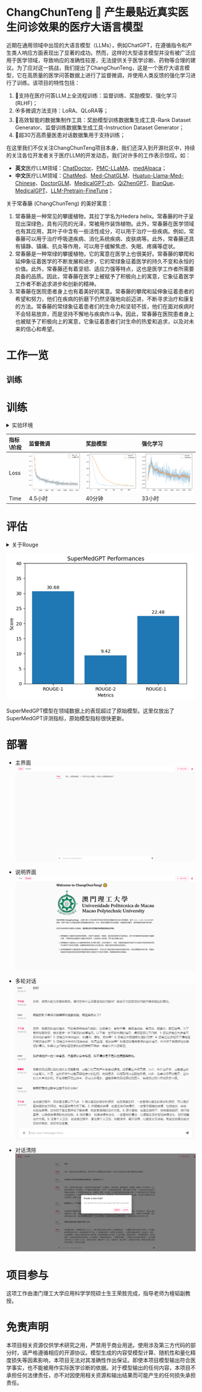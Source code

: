 # ChangChunTeng 💊 产生最贴近真实医生问诊效果的医疗大语言模型

近期在通用领域中出现的大语言模型（LLMs），例如ChatGPT，在遵循指令和产生类人响应方面表现出了显著的成功。然而，这样的大型语言模型并没有被广泛应用于医学领域，导致响应的准确性较差，无法提供关于医学诊断、药物等合理的建议。为了应对这一挑战，我们提出了ChangChunTeng，这是一个医疗大语言模型，它在高质量的医学问答数据上进行了监督微调，并使用人类反馈的强化学习进行了训练。该项目的特性包括：

1. 🍦支持在医疗问答LLM上全流程训练：监督训练、奖励模型、强化学习 (RLHF)；
2. 🏵️多微调方法支持：LoRA、QLoRA等；
3. 🥄高效智能的数据集制作工具：奖励模型训练数据集生成工具-Rank Dataset Generator、监督训练数据集生成工具-Instruction Dataset Generator；
4. 🧽超30万高质量医患对话数据集用于支持训练；

在这里我们不仅关注ChangChunTeng项目本身，我们还深入到开源社区中，持续的关注各位开发者关于医疗LLM的开发动态，我们对许多的工作表示惊叹。如：
- **英文**医疗LLM领域：[ChatDoctor](https://github.com/Kent0n-Li/ChatDoctor)、[PMC-LLaMA](https://github.com/chaoyi-wu/PMC-LLaMA)、[medAlpaca](https://github.com/kbressem/medAlpaca)；
- **中文**医疗LLM领域：[ChatMed](https://github.com/michael-wzhu/ChatMed)、[Med-ChatGLM](https://github.com/SCIR-HI/Med-ChatGLM)、[Huatuo-Llama-Med-Chinese](https://github.com/SCIR-HI/Huatuo-Llama-Med-Chinese)、[DoctorGLM](https://github.com/xionghonglin/DoctorGLM)、[MedicalGPT-zh](https://github.com/MediaBrain-SJTU/MedicalGPT-zh)、[QiZhenGPT](https://github.com/CMKRG/QiZhenGPT)、[BianQue](https://github.com/scutcyr/BianQue)、[MedicalGPT](https://github.com/shibing624/MedicalGPT)、[LLM-Pretrain-FineTune](https://github.com/X-jun-0130/LLM-Pretrain-FineTune)；

关于常春藤 (ChangChunTeng) 的美好寓意：
1. 常春藤是一种常见的攀援植物，其拉丁学名为Hedera helix。常春藤的叶子呈现出深绿色，具有闪亮的光泽，常被用作装饰植物。此外，常春藤在医学领域也有其应用，其叶子中含有一些活性成分，可以用于治疗一些疾病。例如，常春藤可以用于治疗呼吸道疾病、消化系统疾病、皮肤病等。此外，常春藤还具有镇静、镇痛、抗炎等作用，可以用于缓解焦虑、失眠、疼痛等症状。
2. 常春藤是一种常绿的攀援植物，它的寓意在医学上也很美好。常春藤的攀爬和延伸象征着医学的不断发展和进步，它的常绿象征着医学的持久不变和永恒的价值。此外，常春藤还有着坚韧、适应力强等特点，这也是医学工作者所需要具备的品质。因此，常春藤在医学上被赋予了积极向上的寓意，它象征着医学工作者不断追求进步和创新的精神。
3. 常春藤在医院患者身上也有着美好的寓意。常春藤的攀爬和延伸象征着患者的希望和努力，他们在疾病的折磨下仍然坚强地向前迈进，不断寻求治疗和康复的方法。常春藤的常绿象征着患者们的生命力和坚韧不拔，他们在面对疾病时不会轻易放弃，而是坚持不懈地与疾病作斗争。因此，常春藤在医院患者身上也被赋予了积极向上的寓意，它象征着患者们对生命的热爱和追求，以及对未来的信心和希望。

# 工作一览

## 训练

# 训练

<details>
  <summary>实验环境</summary>
    
*四卡A100 80GB, 数据30万, 全流程采用LoRA方法。

</details>

|指标\阶段|监督微调|奖励模型|强化学习|
|:-|:-|:-|:-|
|Loss|![](assets/sft.png)|![](assets/rw.png)|![](assets/ppo.png)|
|Time|4.5小时|40分钟|33小时|

# 评估

<details>
  <summary>关于Rouge</summary>
    
*Rouge(Recall-Oriented Understudy for Gisting Evaluation)，是评估自动文摘以及机器翻译的一组指标。它通过将自动生成的摘要或翻译与一组参考摘要（通常是人工生成的）进行比较计算，得出相应的分值，以衡量自动生成的摘要或翻译与参考摘要之间的“相似度”。

</details>

![](assets/supermedgpt-performances.png)

SuperMedGPT模型在领域数据上的表现超过了原始模型。这里仅放出了SuperMedGPT评测指标，原始模型指标很快更新。

# 部署

- 主界面
![](assets/主界面.png)

- 说明界面
![](assets/说明页面.png)

- 多轮对话
![](assets/多轮对话.png)

- 对话清除
![](assets/对话清除.png)

# 项目参与

这项工作由澳门理工大学应用科学学院硕士生王荣胜完成，指导老师为檀韬副教授。

# 免责声明

本项目相关资源仅供学术研究之用，严禁用于商业用途。使用涉及第三方代码的部分时，请严格遵循相应的开源协议。模型生成的内容受模型计算、随机性和量化精度损失等因素影响，本项目无法对其准确性作出保证。即使本项目模型输出符合医学事实，也不能被用作实际医学诊断的依据。对于模型输出的任何内容，本项目不承担任何法律责任，亦不对因使用相关资源和输出结果而可能产生的任何损失承担责任。
